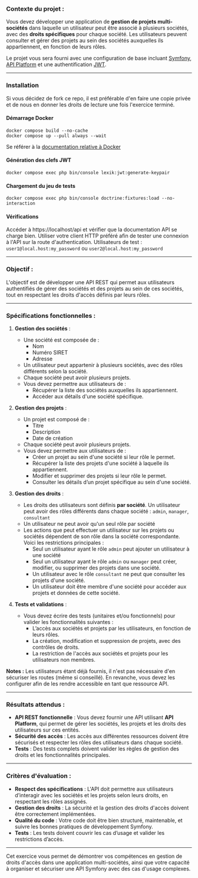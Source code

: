### Contexte du projet :

Vous devez développer une application de **gestion de projets multi-sociétés** dans laquelle un utilisateur peut être associé à plusieurs sociétés, avec des **droits spécifiques** pour chaque société. Les utilisateurs peuvent consulter et gérer des projets au sein des sociétés auxquelles ils appartiennent, en fonction de leurs rôles.

Le projet vous sera fourni avec une configuration de base incluant [Symfony](https://symfony.com/doc/current/index.html), [API Platform](https://api-platform.com/docs/core/) et une authentification [JWT](https://github.com/lexik/LexikJWTAuthenticationBundle).

---

### Installation

Si vous décidez de fork ce repo, il est préférable d'en faire une copie privée et de nous en donner les droits de lecture une fois l'exercice terminé.

#### Démarrage Docker
```shell
docker compose build --no-cache
docker compose up --pull always --wait
```
Se référer à la [documentation relative à Docker](https://github.com/dunglas/symfony-docker)

#### Génération des clefs JWT
```shell
docker compose exec php bin/console lexik:jwt:generate-keypair
```

#### Chargement du jeu de tests
```shell
docker compose exec php bin/console doctrine:fixtures:load --no-interaction
```


#### Vérifications
Accéder à https://localhost/api et vérifier que la documentation API se charge bien.
Utiliser votre client HTTP préféré afin de tester une connexion à l'API sur la route d'authentication.
Utilisateurs de test : `user1@local.host:my_password` ou `user2@local.host:my_password`

---

### Objectif :

L'objectif est de développer une API REST qui permet aux utilisateurs authentifiés de gérer des sociétés et des projets au sein de ces sociétés, tout en respectant les droits d'accès définis par leurs rôles.

---

### Spécifications fonctionnelles :

1. **Gestion des sociétés** :
    - Une société est composée de :
        - Nom
        - Numéro SIRET
        - Adresse
    - Un utilisateur peut appartenir à plusieurs sociétés, avec des rôles différents selon la société.
    - Chaque société peut avoir plusieurs projets.
    - Vous devez permettre aux utilisateurs de :
        - Récupérer la liste des sociétés auxquelles ils appartiennent.
        - Accéder aux détails d'une société spécifique.

2. **Gestion des projets** :
    - Un projet est composé de :
        - Titre
        - Description
        - Date de création
    - Chaque société peut avoir plusieurs projets.
    - Vous devez permettre aux utilisateurs de :
        - Créer un projet au sein d'une société si leur rôle le permet.
        - Récupérer la liste des projets d'une société à laquelle ils appartiennent.
        - Modifier et supprimer des projets si leur rôle le permet.
        - Consulter les détails d’un projet spécifique au sein d'une société.

3. **Gestion des droits** :
    - Les droits des utilisateurs sont définis **par société**. Un utilisateur peut avoir des rôles différents dans chaque société : `admin`, `manager`, `consultant`
    - Un utilisateur ne peut avoir qu'un seul rôle par société
    - Les actions que peut effectuer un utilisateur sur les projets ou sociétés dépendent de son rôle dans la société correspondante. Voici les restrictions principales :
        - Seul un utilisateur ayant le rôle `admin` peut ajouter un utilisateur à une société
        - Seul un utilisateur ayant le rôle `admin` ou `manager` peut créer, modifier, ou supprimer des projets dans une société.
        - Un utilisateur avec le rôle `consultant` ne peut que consulter les projets d'une société.
        - Un utilisateur doit être membre d'une société pour accéder aux projets et données de cette société.

4. **Tests et validations** :
    - Vous devez écrire des tests (unitaires et/ou fonctionnels) pour valider les fonctionnalités suivantes :
        - L’accès aux sociétés et projets par les utilisateurs, en fonction de leurs rôles.
        - La création, modification et suppression de projets, avec des contrôles de droits.
        - La restriction de l'accès aux sociétés et projets pour les utilisateurs non membres.

**Notes :**
Les utilisateurs étant déjà fournis, il n'est pas nécessaire d'en sécuriser les routes (même si conseillé). En revanche, vous devez les configurer afin de les rendre accessible en tant que ressource API.  

---

### Résultats attendus :

- **API REST fonctionnelle** : Vous devez fournir une API utilisant **API Platform**, qui permet de gérer les sociétés, les projets et les droits des utilisateurs sur ces entités.
- **Sécurité des accès** : Les accès aux différentes ressources doivent être sécurisés et respecter les rôles des utilisateurs dans chaque société.
- **Tests** : Des tests complets doivent valider les règles de gestion des droits et les fonctionnalités principales.

---

### Critères d'évaluation :

- **Respect des spécifications** : L'API doit permettre aux utilisateurs d’interagir avec les sociétés et les projets selon leurs droits, en respectant les rôles assignés.
- **Gestion des droits** : La sécurité et la gestion des droits d'accès doivent être correctement implémentées.
- **Qualité du code** : Votre code doit être bien structuré, maintenable, et suivre les bonnes pratiques de développement Symfony.
- **Tests** : Les tests doivent couvrir les cas d’usage et valider les restrictions d’accès.

---

Cet exercice vous permet de démontrer vos compétences en gestion de droits d'accès dans une application multi-sociétés, ainsi que votre capacité à organiser et sécuriser une API Symfony avec des cas d'usage complexes.
